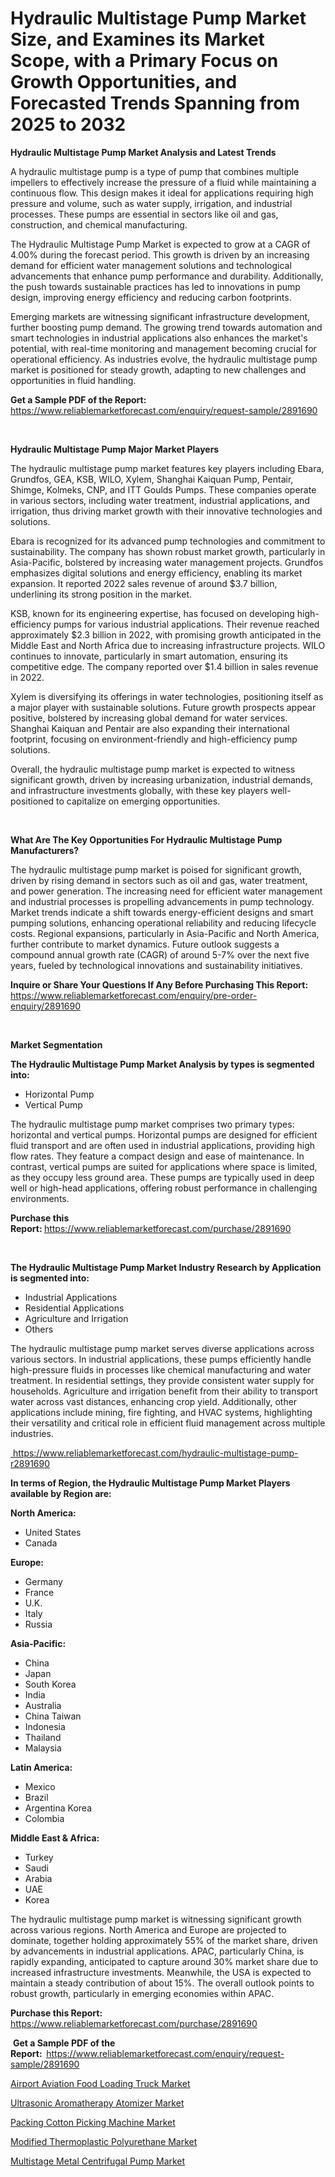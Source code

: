 <p><h1>Hydraulic Multistage Pump Market Size, and Examines its Market Scope, with a Primary Focus on Growth Opportunities, and Forecasted Trends Spanning from 2025 to 2032</h1></p><p><strong>Hydraulic Multistage Pump Market Analysis and Latest Trends</strong></p>
<p><p>A hydraulic multistage pump is a type of pump that combines multiple impellers to effectively increase the pressure of a fluid while maintaining a continuous flow. This design makes it ideal for applications requiring high pressure and volume, such as water supply, irrigation, and industrial processes. These pumps are essential in sectors like oil and gas, construction, and chemical manufacturing.</p><p>The Hydraulic Multistage Pump Market is expected to grow at a CAGR of 4.00% during the forecast period. This growth is driven by an increasing demand for efficient water management solutions and technological advancements that enhance pump performance and durability. Additionally, the push towards sustainable practices has led to innovations in pump design, improving energy efficiency and reducing carbon footprints.</p><p>Emerging markets are witnessing significant infrastructure development, further boosting pump demand. The growing trend towards automation and smart technologies in industrial applications also enhances the market's potential, with real-time monitoring and management becoming crucial for operational efficiency. As industries evolve, the hydraulic multistage pump market is positioned for steady growth, adapting to new challenges and opportunities in fluid handling.</p></p>
<p><strong>Get a Sample PDF of the Report:&nbsp;</strong> <a href="https://www.reliablemarketforecast.com/enquiry/request-sample/2891690?utm_campaign=1169&utm_medium=2&utm_source=Github&utm_content=ia&utm_term=14032025&utm_id=hydraulic-multistage-pump">https://www.reliablemarketforecast.com/enquiry/request-sample/2891690</a></p>
<p>&nbsp;</p>
<p><strong>Hydraulic Multistage Pump Major Market Players</strong></p>
<p><p>The hydraulic multistage pump market features key players including Ebara, Grundfos, GEA, KSB, WILO, Xylem, Shanghai Kaiquan Pump, Pentair, Shimge, Kolmeks, CNP, and ITT Goulds Pumps. These companies operate in various sectors, including water treatment, industrial applications, and irrigation, thus driving market growth with their innovative technologies and solutions.</p><p>Ebara is recognized for its advanced pump technologies and commitment to sustainability. The company has shown robust market growth, particularly in Asia-Pacific, bolstered by increasing water management projects. Grundfos emphasizes digital solutions and energy efficiency, enabling its market expansion. It reported 2022 sales revenue of around $3.7 billion, underlining its strong position in the market.</p><p>KSB, known for its engineering expertise, has focused on developing high-efficiency pumps for various industrial applications. Their revenue reached approximately $2.3 billion in 2022, with promising growth anticipated in the Middle East and North Africa due to increasing infrastructure projects. WILO continues to innovate, particularly in smart automation, ensuring its competitive edge. The company reported over $1.4 billion in sales revenue in 2022.</p><p>Xylem is diversifying its offerings in water technologies, positioning itself as a major player with sustainable solutions. Future growth prospects appear positive, bolstered by increasing global demand for water services. Shanghai Kaiquan and Pentair are also expanding their international footprint, focusing on environment-friendly and high-efficiency pump solutions.</p><p>Overall, the hydraulic multistage pump market is expected to witness significant growth, driven by increasing urbanization, industrial demands, and infrastructure investments globally, with these key players well-positioned to capitalize on emerging opportunities.</p></p>
<p>&nbsp;</p>
<p><strong>What Are The Key Opportunities For Hydraulic Multistage Pump Manufacturers?</strong></p>
<p><p>The hydraulic multistage pump market is poised for significant growth, driven by rising demand in sectors such as oil and gas, water treatment, and power generation. The increasing need for efficient water management and industrial processes is propelling advancements in pump technology. Market trends indicate a shift towards energy-efficient designs and smart pumping solutions, enhancing operational reliability and reducing lifecycle costs. Regional expansions, particularly in Asia-Pacific and North America, further contribute to market dynamics. Future outlook suggests a compound annual growth rate (CAGR) of around 5-7% over the next five years, fueled by technological innovations and sustainability initiatives.</p></p>
<p><strong>Inquire or Share Your Questions If Any Before Purchasing This Report:</strong> <a href="https://www.reliablemarketforecast.com/enquiry/pre-order-enquiry/2891690?utm_campaign=1169&utm_medium=2&utm_source=Github&utm_content=ia&utm_term=14032025&utm_id=hydraulic-multistage-pump">https://www.reliablemarketforecast.com/enquiry/pre-order-enquiry/2891690</a></p>
<p>&nbsp;</p>
<p><strong>Market Segmentation</strong></p>
<p><strong>The Hydraulic Multistage Pump Market Analysis by types is segmented into:</strong></p>
<p><ul><li>Horizontal Pump</li><li>Vertical Pump</li></ul></p>
<p><p>The hydraulic multistage pump market comprises two primary types: horizontal and vertical pumps. Horizontal pumps are designed for efficient fluid transport and are often used in industrial applications, providing high flow rates. They feature a compact design and ease of maintenance. In contrast, vertical pumps are suited for applications where space is limited, as they occupy less ground area. These pumps are typically used in deep well or high-head applications, offering robust performance in challenging environments.</p></p>
<p><strong>Purchase this Report:&nbsp;</strong><a href="https://www.reliablemarketforecast.com/purchase/2891690?utm_campaign=1169&utm_medium=2&utm_source=Github&utm_content=ia&utm_term=14032025&utm_id=hydraulic-multistage-pump">https://www.reliablemarketforecast.com/purchase/2891690</a></p>
<p>&nbsp;</p>
<p><strong>The Hydraulic Multistage Pump Market Industry Research by Application is segmented into:</strong></p>
<p><ul><li>Industrial Applications</li><li>Residential Applications</li><li>Agriculture and Irrigation</li><li>Others</li></ul></p>
<p><p>The hydraulic multistage pump market serves diverse applications across various sectors. In industrial applications, these pumps efficiently handle high-pressure fluids in processes like chemical manufacturing and water treatment. In residential settings, they provide consistent water supply for households. Agriculture and irrigation benefit from their ability to transport water across vast distances, enhancing crop yield. Additionally, other applications include mining, fire fighting, and HVAC systems, highlighting their versatility and critical role in efficient fluid management across multiple industries.</p></p>
<p><a href="https://www.reliablemarketforecast.com/hydraulic-multistage-pump-r2891690?utm_campaign=1169&utm_medium=2&utm_source=Github&utm_content=ia&utm_term=14032025&utm_id=hydraulic-multistage-pump">&nbsp;https://www.reliablemarketforecast.com/hydraulic-multistage-pump-r2891690</a></p>
<p><strong>In terms of Region, the Hydraulic Multistage Pump Market Players available by Region are:</strong></p>
<p>
    <p> <strong> North America: </strong>
        <ul>
            <li>United States</li>
            <li>Canada</li>
        </ul>
        </p> 
    <p> <strong> Europe: </strong>
        <ul>
            <li>Germany</li>
            <li>France</li>
            <li>U.K.</li>
            <li>Italy</li>
            <li>Russia</li>
        </ul>
        </p> 
    <p> <strong> Asia-Pacific: </strong>
        <ul>
            <li>China</li>
            <li>Japan</li>
            <li>South Korea</li>
            <li>India</li>
            <li>Australia</li>
            <li>China Taiwan</li>
            <li>Indonesia</li>
            <li>Thailand</li>
            <li>Malaysia</li>
        </ul>
        </p> 
    <p> <strong> Latin America: </strong>
        <ul>
            <li>Mexico</li>
            <li>Brazil</li>
            <li>Argentina Korea</li>
            <li>Colombia</li>
        </ul>
        </p> 
    <p> <strong> Middle East & Africa: </strong>
        <ul>
            <li>Turkey</li>
            <li>Saudi</li>
            <li>Arabia</li>
            <li>UAE</li>
            <li>Korea</li>
        </ul>
    </p>
    </p>
<p><p>The hydraulic multistage pump market is witnessing significant growth across various regions. North America and Europe are projected to dominate, together holding approximately 55% of the market share, driven by advancements in industrial applications. APAC, particularly China, is rapidly expanding, anticipated to capture around 30% market share due to increased infrastructure investments. Meanwhile, the USA is expected to maintain a steady contribution of about 15%. The overall outlook points to robust growth, particularly in emerging economies within APAC.</p></p>
<p><strong>Purchase this Report: </strong><a href="https://www.reliablemarketforecast.com/purchase/2891690?utm_campaign=1169&utm_medium=2&utm_source=Github&utm_content=ia&utm_term=14032025&utm_id=hydraulic-multistage-pump">https://www.reliablemarketforecast.com/purchase/2891690</a></p>
<p>&nbsp;<strong>Get a Sample PDF of the Report:&nbsp;&nbsp;</strong><a href="https://www.reliablemarketforecast.com/enquiry/request-sample/2891690?utm_campaign=1169&utm_medium=2&utm_source=Github&utm_content=ia&utm_term=14032025&utm_id=hydraulic-multistage-pump">https://www.reliablemarketforecast.com/enquiry/request-sample/2891690</a></p>
<p><strong></strong></p>
<p><p><a href="https://github.com/lontohhikma/Market-Research-Report-List-1/blob/main/airport-aviation-food-loading-truck-market.md?utm_campaign=1169&utm_medium=2&utm_source=Github&utm_content=ia&utm_term=14032025&utm_id=hydraulic-multistage-pump">Airport Aviation Food Loading Truck Market</a></p><p><a href="https://github.com/puttslukis59/Market-Research-Report-List-1/blob/main/ultrasonic-aromatherapy-atomizer-market.md?utm_campaign=1169&utm_medium=2&utm_source=Github&utm_content=ia&utm_term=14032025&utm_id=hydraulic-multistage-pump">Ultrasonic Aromatherapy Atomizer Market</a></p><p><a href="https://github.com/laverkyllozc/Market-Research-Report-List-1/blob/main/packing-cotton-picking-machine-market.md?utm_campaign=1169&utm_medium=2&utm_source=Github&utm_content=ia&utm_term=14032025&utm_id=hydraulic-multistage-pump">Packing Cotton Picking Machine Market</a></p><p><a href="https://github.com/clemmheisefy/Market-Research-Report-List-1/blob/main/modified-thermoplastic-polyurethane-market.md?utm_campaign=1169&utm_medium=2&utm_source=Github&utm_content=ia&utm_term=14032025&utm_id=hydraulic-multistage-pump">Modified Thermoplastic Polyurethane Market</a></p><p><a href="https://github.com/steegeneat/Market-Research-Report-List-1/blob/main/multistage-metal-centrifugal-pump-market.md?utm_campaign=1169&utm_medium=2&utm_source=Github&utm_content=ia&utm_term=14032025&utm_id=hydraulic-multistage-pump">Multistage Metal Centrifugal Pump Market</a></p></p>
